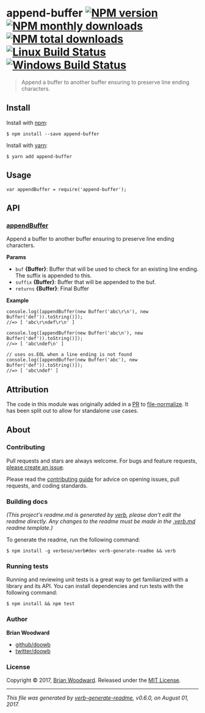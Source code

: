 <h1 id="append-buffer-%21npm-version-%21npm-monthly-downloads--%21npm-total-downloads-%21linux-build-status-%21windows-build-status">append-buffer <a href="https://www.npmjs.com/package/append-buffer"><img src="https://img.shields.io/npm/v/append-buffer.svg?style=flat" alt="NPM version" /></a> <a href="https://npmjs.org/package/append-buffer"><img src="https://img.shields.io/npm/dm/append-buffer.svg?style=flat" alt="NPM monthly downloads" /></a>  <a href="https://npmjs.org/package/append-buffer"><img src="https://img.shields.io/npm/dt/append-buffer.svg?style=flat" alt="NPM total downloads" /></a> <a href="https://travis-ci.org/doowb/append-buffer"><img src="https://img.shields.io/travis/doowb/append-buffer.svg?style=flat&amp;label=Travis" alt="Linux Build Status" /></a> <a href="https://ci.appveyor.com/project/doowb/append-buffer"><img src="https://img.shields.io/appveyor/ci/doowb/append-buffer.svg?style=flat&amp;label=AppVeyor" alt="Windows Build Status" /></a></h1>

<blockquote>
  <p>Append a buffer to another buffer ensuring to preserve line ending characters.</p>
</blockquote>

<h2 id="install">Install</h2>

<p>Install with <a href="https://www.npmjs.com/">npm</a>:</p>

<pre><code class="sh">$ npm install --save append-buffer
</code></pre>

<p>Install with <a href="https://yarnpkg.com">yarn</a>:</p>

<pre><code class="sh">$ yarn add append-buffer
</code></pre>

<h2 id="usage">Usage</h2>

<pre><code class="js">var appendBuffer = require('append-buffer');
</code></pre>

<h2 id="api">API</h2>

<h3 id="appendbuffer"><a href="index.js#L28">appendBuffer</a></h3>

<p>Append a buffer to another buffer ensuring to preserve line ending characters.</p>

<p><strong>Params</strong></p>

<ul>
<li><code>buf</code> <strong>{Buffer}</strong>: Buffer that will be used to check for an existing line ending. The suffix is appended to this.</li>
<li><code>suffix</code> <strong>{Buffer}</strong>: Buffer that will be appended to the buf.</li>
<li><code>returns</code> <strong>{Buffer}</strong>: Final Buffer</li>
</ul>

<p><strong>Example</strong></p>

<pre><code class="js">console.log([appendBuffer(new Buffer('abc\r\n'), new Buffer('def')).toString()]);
//=&gt; [ 'abc\r\ndef\r\n' ]

console.log([appendBuffer(new Buffer('abc\n'), new Buffer('def')).toString()]);
//=&gt; [ 'abc\ndef\n' ]

// uses os.EOL when a line ending is not found
console.log([appendBuffer(new Buffer('abc'), new Buffer('def')).toString()]);
//=&gt; [ 'abc\ndef' ]
</code></pre>

<h2 id="attribution">Attribution</h2>

<p>The code in this module was originally added in a <a href="https://github.com/jonschlinkert/file-normalize/pull/3">PR</a> to <a href="https://github.com/jonschlinkert/file-normalize">file-normalize</a>. It has been split out to allow for standalone use cases.</p>

<h2 id="about">About</h2>

<h3 id="contributing">Contributing</h3>

<p>Pull requests and stars are always welcome. For bugs and feature requests, <a href="../../issues/new">please create an issue</a>.</p>

<p>Please read the <a href=".github/contributing.md">contributing guide</a> for advice on opening issues, pull requests, and coding standards.</p>

<h3 id="building-docs">Building docs</h3>

<p><em>(This project's readme.md is generated by <a href="https://github.com/verbose/verb-generate-readme">verb</a>, please don't edit the readme directly. Any changes to the readme must be made in the <a href=".verb.md">.verb.md</a> readme template.)</em></p>

<p>To generate the readme, run the following command:</p>

<pre><code class="sh">$ npm install -g verbose/verb#dev verb-generate-readme &amp;&amp; verb
</code></pre>

<h3 id="running-tests">Running tests</h3>

<p>Running and reviewing unit tests is a great way to get familiarized with a library and its API. You can install dependencies and run tests with the following command:</p>

<pre><code class="sh">$ npm install &amp;&amp; npm test
</code></pre>

<h3 id="author">Author</h3>

<p><strong>Brian Woodward</strong></p>

<ul>
<li><a href="https://github.com/doowb">github/doowb</a></li>
<li><a href="https://twitter.com/doowb">twitter/doowb</a></li>
</ul>

<h3 id="license">License</h3>

<p>Copyright © 2017, <a href="https://doowb.com">Brian Woodward</a>.
Released under the <a href="LICENSE">MIT License</a>.</p>

<hr />

<p><em>This file was generated by <a href="https://github.com/verbose/verb-generate-readme">verb-generate-readme</a>, v0.6.0, on August 01, 2017.</em></p>

